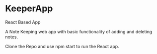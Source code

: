 # KeeperApp
React Based App

A Note Keeping web app with basic functionality of adding and deleting notes.

Clone the Repo and use npm start to run the React app.
